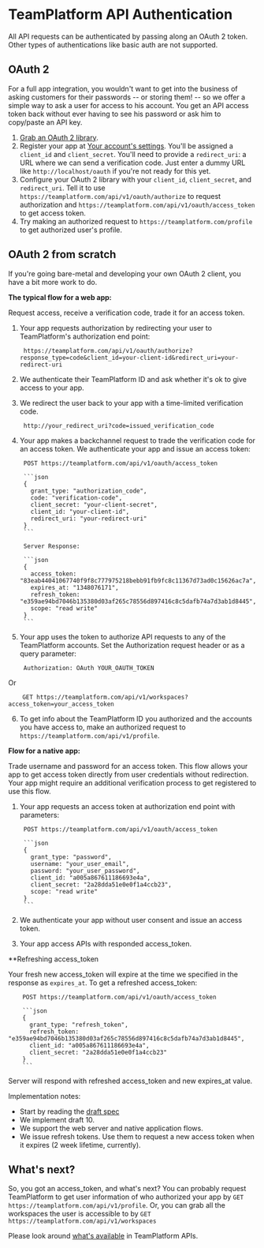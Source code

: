 TeamPlatform API Authentication
============================

All API requests can be authenticated by passing along an OAuth 2 token. Other types of authentications like basic auth are not supported.

OAuth 2
-------

For a full app integration, you wouldn't want to get into the business of asking
customers for their passwords -- or storing them! -- so we offer a simple way to
ask a user for access to his account. You get an API access token back without
ever having to see his password or ask him to copy/paste an API key.

1. [Grab an OAuth 2 library](http://oauth.net/code/).
2. Register your app at [Your account's settings](https://teamplatform.com/settings#tab-api-s). You'll be assigned a `client_id` and `client_secret`. You'll need to provide a `redirect_uri`: a URL where we can send a verification code. Just enter a dummy URL like `http://localhost/oauth` if you're not ready for this yet.
3. Configure your OAuth 2 library with your `client_id`, `client_secret`, and `redirect_uri`. Tell it to use `https://teamplatform.com/api/v1/oauth/authorize` to request authorization and `https://teamplatform.com/api/v1/oauth/access_token` to get access token.
4. Try making an authorized request to `https://teamplatform.com/profile` to get authorized user's profile.

OAuth 2 from scratch
--------------------

If you're going bare-metal and developing your own OAuth 2 client, you have a bit more work to do.

**The typical flow for a web app:**

Request access, receive a verification code, trade it for an access token.

1. Your app requests authorization by redirecting your user to TeamPlatform's authorization end point:

        https://teamplatform.com/api/v1/oauth/authorize?response_type=code&client_id=your-client-id&redirect_uri=your-redirect-uri

2. We authenticate their TeamPlatform ID and ask whether it's ok to give access to your app.

3. We redirect the user back to your app with a time-limited verification code.

        http://your_redirect_uri?code=issued_verification_code

4. Your app makes a backchannel request to trade the verification code for an access token. We authenticate your app and issue an access token:

        POST https://teamplatform.com/api/v1/oauth/access_token
        
        ```json
        {
          grant_type: "authorization_code",
          code: "verification-code",
          client_secret: "your-client-secret",
          client_id: "your-client-id",
          redirect_uri: "your-redirect-uri"
        }
        ```
        
        Server Response:
        
        ```json
        {
          access_token: "83eab44041067740f9f8c777975218bebb91fb9fc8c11367d73ad0c15626ac7a",
          expires_at: "1348076171",
          refresh_token: "e359ae94bd7046b135380d03af265c78556d897416c8c5dafb74a7d3ab1d8445",
          scope: "read write"
        }
        ```

5. Your app uses the token to authorize API requests to any of the TeamPlatform accounts. Set the Authorization request header or as a query parameter:

        Authorization: OAuth YOUR_OAUTH_TOKEN
        
Or
        
        GET https://teamplatform.com/api/v1/workspaces?access_token=your_access_token

6. To get info about the TeamPlatform ID you authorized and the accounts you have access to, make an authorized request to `https://teamplatform.com/api/v1/profile`.

**Flow for a native app:**

Trade username and password for an access token.
This flow allows your app to get access token directly from user credentials without redirection.
Your app might require an additional verification process to get registered to use this flow.

1. Your app requests an access token at authorization end point with parameters:

        POST https://teamplatform.com/api/v1/oauth/access_token
        
        ```json
        {
          grant_type: "password",
          username: "your_user_email",
          password: "your_user_password",
          client_id: "a005a867611186693e4a",
          client_secret: "2a28dda51e0e0f1a4ccb23",
          scope: "read write"
        }
        ```

2. We authenticate your app without user consent and issue an access token.

3. Your app access APIs with responded access_token.

**Refreshing access_token

Your fresh new access_token will expire at the time we specified in the response as `expires_at`.
To get a refreshed access_token:

        POST https://teamplatform.com/api/v1/oauth/access_token
        
        ```json
        {
          grant_type: "refresh_token",
          refresh_token: "e359ae94bd7046b135380d03af265c78556d897416c8c5dafb74a7d3ab1d8445",
          client_id: "a005a867611186693e4a",
          client_secret: "2a28dda51e0e0f1a4ccb23"
        }
        ```
        
Server will respond with refreshed access_token and new expires_at value.

Implementation notes:

* Start by reading the [draft spec](http://tools.ietf.org/html/draft-ietf-oauth-v2)
* We implement draft 10.
* We support the web server and native application flows.
* We issue refresh tokens. Use them to request a new access token when it expires (2 week lifetime, currently).

What's next?
---------

So, you got an access_token, and what's next? You can probably request TeamPlatform to get user information of who authorized your app by `GET https://teamplatform.com/api/v1/profile`. Or, you can grab all the workspaces the user is accessible to by `GET https://teamplatform.com/api/v1/workspaces`

Please look around [what's available](https://github.com/vispower/teamplatform-api#api-ready-for-use) in TeamPlatform APIs.